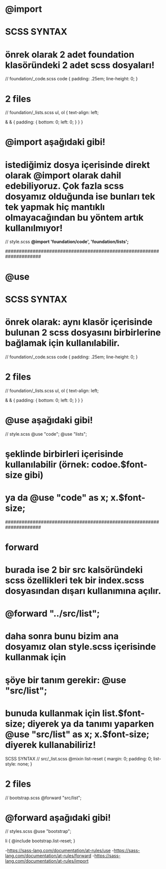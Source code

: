 # @import

# SCSS SYNTAX

# önrek olarak 2 adet foundation klasöründeki 2 adet scss dosyaları!
// foundation/_code.scss
code {
  padding: .25em;
  line-height: 0;
}

# 2 files

// foundation/_lists.scss
ul, ol {
  text-align: left;

  & & {
    padding: {
      bottom: 0;
      left: 0;
    }
  }
}


# @import aşağıdaki gibi! #

# istediğimiz dosya içerisinde direkt olarak @import olarak dahil edebiliyoruz. Çok fazla scss dosyamız olduğunda ise bunları tek tek yapmak hiç mantıklı olmayacağından bu yöntem artık kullanılmıyor!
// style.scss
**@import 'foundation/code', 'foundation/lists';**

#####################################################################

# @use #

# SCSS SYNTAX

# önrek olarak: aynı klasör içerisinde bulunan 2 scss dosyasını birbirlerine bağlamak için kullanılabilir.
// foundation/_code.scss
code {
  padding: .25em;
  line-height: 0;
}

# 2 files

// foundation/_lists.scss
ul, ol {
  text-align: left;

  & & {
    padding: {
      bottom: 0;
      left: 0;
    }
  }
}

# @use aşağıdaki gibi! #



// style.scss
@use "code";
@use "lists";

# şeklinde birbirleri içerisinde kullanılabilir (örnek: codoe.$font-size gibi)
# ya da @use "code" as x; x.$font-size;


#####################################################################

# forward #

# burada ise 2 bir src kalsöründeki scss özellikleri tek bir index.scss dosyasından dışarı kullanımına açılır.

# @forward "../src/list";
# daha sonra bunu bizim ana dosyamız olan style.scss içerisinde kullanmak için
# şöye bir tanım gerekir: @use "src/list";
# bunuda kullanmak için list.$font-size; diyerek ya da tanımı yaparken @use "src/list" as x; x.$font-size; diyerek kullanabiliriz!

SCSS SYNTAX
// src/_list.scss
@mixin list-reset {
  margin: 0;
  padding: 0;
  list-style: none;
}

# 2 files

// bootstrap.scss
@forward "src/list";

# @forward aşağıdaki gibi! #

// styles.scss
@use "bootstrap";

li {
  @include bootstrap.list-reset;
}

-https://sass-lang.com/documentation/at-rules/use
-https://sass-lang.com/documentation/at-rules/forward
-https://sass-lang.com/documentation/at-rules/import